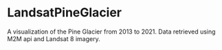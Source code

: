 # LandsatPineGlacier
A visualization of the Pine Glacier from 2013 to 2021. Data retrieved using M2M api and Landsat 8 imagery.
